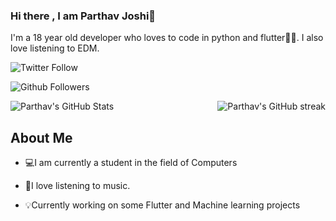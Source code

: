 ### Hi there , I am Parthav Joshi👋

I'm a 18 year old developer who loves to code in python and flutter💛💙. I also love listening to EDM.

![Twitter Follow](https://img.shields.io/twitter/follow/joshi_parthav?label=Follow&style=social)

![Github Followers](https://img.shields.io/github/followers/parthav09?label=Followers&style=social)

<img alt="Parthav's GitHub Stats" src="https://github-readme-stats.vercel.app/api?username=parthav09&&theme=aglolio&&show_icons=true&&hide_border=false&bg_color=1a1b27&icon_color=ff3860&title_color=7957d5&text_color=808080">

<img alt="Parthav's GitHub streak" align="right" src="http://github-readme-streak-stats.herokuapp.com?user=parthav09&hide_border=true&currStreakLabel=000000&ring=316dca&fire=316dca">

## About Me
- 💻I am currently a student in the field of Computers

- 🎵I love listening to music.

- 💡Currently working on some Flutter and Machine learning projects

<!--
**parthav09/parthav09** is a ✨ _special_ ✨ repository because its `README.md` (this file) appears on your GitHub profile.

